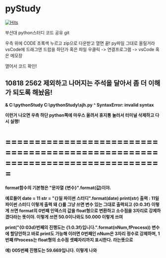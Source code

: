 # pyStudy

[![Hits](https://hits.seeyoufarm.com/api/count/incr/badge.svg?url=https%3A%2F%2Fgithub.com%2FYeondi%2FpyStud%25E3%2585%259B&count_bg=%2379C83D&title_bg=%23555555&icon=&icon_color=%23E7E7E7&title=hits&edge_flat=false)](https://hits.seeyoufarm.com)

부산대 python스터디 코드 공유 git

우측 위에 CODE 초록색 누르고 zip으로 다운받고 열면 끝!
py파일 그대로 올릴거라
vsCode에 드래그앤 드랍을 하던가
혹은
파일 우클릭 -> 연결프로그램 -> vsCode 혹은 메모장

열어서 코드 확인!
## <b>10818 2562 제외하고 나머지는 주석을 달아서 좀 더 이해가 되도록 해놨음!

  
& C:\pythonStudy C:\pythonStudy\sjh.py
^
 SyntaxError: invalid syntax
  
이런거 나오면 우측 하단 python쪽에 마우스 올려서 휴지통 눌러서 터미널 삭제하고 다시 실행!
  
# ===============================================================================
 format함수의 기본형은 "문자열 {변수}".format(값)이야.
 
 예로들어 date = 11
 str = "{}일 파이썬 스터디".format(date)
 print(str)
 출력 : 11일 파이썬 스터디
 이렇게 출력 돼
  {}를 그냥 쓰면 변수 있는 그대로 출력되고
  {0:0.3f} 이렇게 쓰면 format의 0번째 인덱스의 값을 float형으로 변환하고 소수점을 3자리로 강제하겠다라는 뜻이야.
  이렇게 쓰면 50.0이나와도 50.000 이렇게 쓰여
  
  print("{0:03d}번째의 진행도는 {1:0.3f}입니다.".format(nNum,fProcess))
  변수에 할당안하고 바로 print도 가능해
  이러면 0번째인 nNum은 3자리 정수로 강제하며, 1번째 fProcess는 float형의 소수점 셋째자리까지 표시한다. 라는뜻으로
  
  예) 005번째 진행도는 59.669입니다.
  이렇게 나와
  
  
